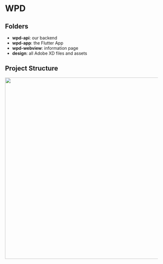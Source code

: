 # WPD



## Folders
  - **wpd-api**: our backend 
  - **wpd-app**: the Flutter App
  - **wpd-webview**: information page
  - **design**: all Adobe XD files and assets


## Project Structure

<img src="https://user-images.githubusercontent.com/24327781/119294381-f248e580-bc19-11eb-80f8-4d3f2107c12b.png" width="600" />

